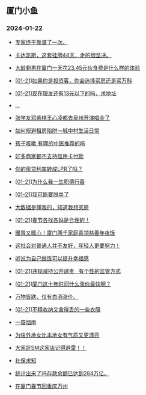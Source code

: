 ## 厦门小鱼 
### 2024-01-22

+ [专家终于靠谱了一次。](http://bbs.xmfish.com/read-htm-tid-18138418.html)

+ [卡达凯斯，这套挂牌44天，走的很坚决。](http://bbs.xmfish.com/read-htm-tid-18138577.html)

+ [大龄剩男在厦门一天花23.45元伙食费是什么样的体验](http://bbs.xmfish.com/read-htm-tid-18138502.html)

+ [[01-21]如果你是投资客，你会选择买房还是买万科](http://bbs.xmfish.com/read-htm-tid-18138458.html)

+ [[01-21]现在理发还有13元以下的吗，求地址](http://bbs.xmfish.com/read-htm-tid-18138525.html)

+ [...](http://bbs.xmfish.com/read-htm-tid-18138513.html)

+ [张学友邓紫棋王心凌都去泉州开演唱会了](http://bbs.xmfish.com/read-htm-tid-18138427.html)

+ [如何规避租房陷阱～城中村生活日常](http://bbs.xmfish.com/read-htm-tid-18138537.html)

+ [孩子咳嗽 有哪的中医推荐的吗](http://bbs.xmfish.com/read-htm-tid-18138408.html)

+ [好多商家都不支持信用卡付款](http://bbs.xmfish.com/read-htm-tid-18138543.html)

+ [你的房贷利率转成LPR了吗？](http://bbs.xmfish.com/read-htm-tid-18138417.html)

+ [[01-21]为什么我一生积德行善](http://bbs.xmfish.com/read-htm-tid-18138542.html)

+ [[01-21]我可能要脱单了](http://bbs.xmfish.com/read-htm-tid-18138692.html)

+ [大数据是懂我的，知道我想买房](http://bbs.xmfish.com/read-htm-tid-18138563.html)

+ [[01-21]春节各找各妈是合理的！](http://bbs.xmfish.com/read-htm-tid-18138748.html)

+ [暖胃又暖心！厦门两千家庭喜领慈善年夜饭](http://bbs.xmfish.com/read-htm-tid-18138572.html)

+ [这社会对普通人并不友好，年轻人更要努力！](http://bbs.xmfish.com/read-htm-tid-18138540.html)

+ [听说为自己做饭可以提升幸福感](http://bbs.xmfish.com/read-htm-tid-18138599.html)

+ [[01-21]违规减持公开谴责   有个性的监管方式](http://bbs.xmfish.com/read-htm-tid-18138661.html)

+ [[01-21]厦门这十年时间什么涨价最快啊？](http://bbs.xmfish.com/read-htm-tid-18138741.html)

+ [万物皆跌，仅有白酒涨价。](http://bbs.xmfish.com/read-htm-tid-18138715.html)

+ [[01-21]不精收纳又舍得丢的一些衣服](http://bbs.xmfish.com/read-htm-tid-18138754.html)

+ [一蓑烟雨](http://bbs.xmfish.com/read-htm-tid-18138721.html)

+ [为啥外地女比本地女有气质又更漂亮](http://bbs.xmfish.com/read-htm-tid-18138836.html)

+ [大家逛SM这家店记得避雷！！](http://bbs.xmfish.com/read-htm-tid-18138797.html)

+ [社保求知](http://bbs.xmfish.com/read-htm-tid-18138614.html)

+ [统计出来了吗存款余额已达到284万亿。](http://bbs.xmfish.com/read-htm-tid-18138849.html)

+ [在厦门春节回重庆万州](http://bbs.xmfish.com/read-htm-tid-18138723.html)

